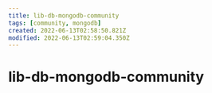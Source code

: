 ```yaml
---
title: lib-db-mongodb-community
tags: [community, mongodb]
created: 2022-06-13T02:58:50.821Z
modified: 2022-06-13T02:59:04.350Z
---
```


# lib-db-mongodb-community


